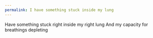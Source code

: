```yaml
---
permalink: I have something stuck inside my lung
---
```

<span style="color:#000ff;">Have something stuck right inside my right lung</span> 
<span style="color:#000ff;">And my capacity for breathings depleting</span>